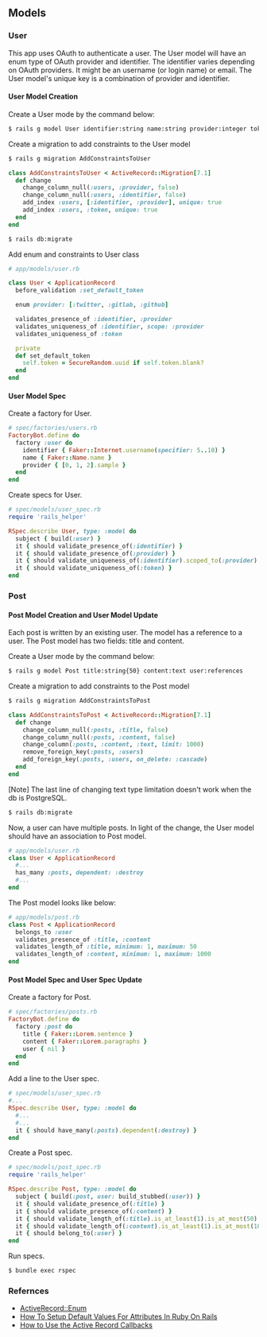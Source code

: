 ## Models

### User

This app uses OAuth to authenticate a user.
The User model will have an enum type of OAuth provider and identifier.
The identifier varies depending on OAuth providers.
It might be an username (or login name) or email.
The User model's unique key is a combination of provider and identifier.

#### User Model Creation

Create a User mode by the command below:
```bash
$ rails g model User identifier:string name:string provider:integer token:string token_expiry:datetime
```
Create a migration to add constraints to the User model
```bash
$ rails g migration AddConstraintsToUser
```

```ruby
class AddConstraintsToUser < ActiveRecord::Migration[7.1]
  def change
    change_column_null(:users, :provider, false)
    change_column_null(:users, :identifier, false)
    add_index :users, [:identifier, :provider], unique: true
    add_index :users, :token, unique: true
  end
end
```

```bash
$ rails db:migrate
```

Add enum and constraints to User class
```ruby
# app/models/user.rb

class User < ApplicationRecord
  before_validation :set_default_token

  enum provider: [:twitter, :gitlab, :github]

  validates_presence_of :identifier, :provider
  validates_uniqueness_of :identifier, scope: :provider
  validates_uniqueness_of :token

  private
  def set_default_token
    self.token = SecureRandom.uuid if self.token.blank?
  end
end
```

#### User Model Spec
Create a factory for User.
```ruby
# spec/factories/users.rb
FactoryBot.define do
  factory :user do
    identifier { Faker::Internet.username(specifier: 5..10) }
    name { Faker::Name.name }
    provider { [0, 1, 2].sample }
  end
end
```

Create specs for User.
```ruby
# spec/models/user_spec.rb
require 'rails_helper'

RSpec.describe User, type: :model do
  subject { build(:user) }
  it { should validate_presence_of(:identifier) }
  it { should validate_presence_of(:provider) }
  it { should validate_uniqueness_of(:identifier).scoped_to(:provider) }
  it { should validate_uniqueness_of(:token) }
end
```


### Post

#### Post Model Creation and User Model Update

Each post is written by an existing user.
The model has a reference to a user.
The Post model has two fields: title and content.

Create a User mode by the command below:
```bash
$ rails g model Post title:string{50} content:text user:references
```

Create a migration to add constraints to the Post model
```bash
$ rails g migration AddConstraintsToPost
```

```ruby
class AddConstraintsToPost < ActiveRecord::Migration[7.1]
  def change
    change_column_null(:posts, :title, false)
    change_column_null(:posts, :content, false)
    change_column(:posts, :content, :text, limit: 1000)
    remove_foreign_key(:posts, :users)
    add_foreign_key(:posts, :users, on_delete: :cascade)
  end
end
```
[Note] The last line of changing text type limitation doesn't work when
the db is PostgreSQL.

```bash
$ rails db:migrate
```

Now, a user can have multiple posts.
In light of the change, the User model should have an association to Post model.

```ruby
# app/models/user.rb
class User < ApplicationRecord
  #...
  has_many :posts, dependent: :destroy
  #...
end
```

The Post model looks like below:
```ruby
# app/models/post.rb
class Post < ApplicationRecord
  belongs_to :user
  validates_presence_of :title, :content
  validates_length_of :title, minimum: 1, maximum: 50
  validates_length_of :content, minimum: 1, maximum: 1000
end
```

#### Post Model Spec and User Spec Update

Create a factory for Post.
```ruby
# spec/factories/posts.rb
FactoryBot.define do
  factory :post do
    title { Faker::Lorem.sentence }
    content { Faker::Lorem.paragraphs }
    user { nil }
  end
end
```

Add a line to the User spec.
```ruby
# spec/models/user_spec.rb
#...
RSpec.describe User, type: :model do
  #...
  #...
  it { should have_many(:posts).dependent(:destroy) }
end
```

Create a Post spec.
```ruby
# spec/models/post_spec.rb
require 'rails_helper'

RSpec.describe Post, type: :model do
  subject { build(:post, user: build_stubbed(:user)) }
  it { should validate_presence_of(:title) }
  it { should validate_presence_of(:content) }
  it { should validate_length_of(:title).is_at_least(1).is_at_most(50) }
  it { should validate_length_of(:content).is_at_least(1).is_at_most(1000) }
  it { should belong_to(:user) }
end
```

Run specs.
```bash
$ bundle exec rspec
```



### Refernces
- [ActiveRecord::Enum](https://api.rubyonrails.org/classes/ActiveRecord/Enum.html)
- [How To Setup Default Values For Attributes In Ruby On Rails](https://jtway.co/how-to-setup-default-values-for-attributes-in-ruby-on-rails-dd1d2ba38b82)
- [How to Use the Active Record Callbacks](https://reintech.io/blog/how-to-use-the-active-record-callbacks)

